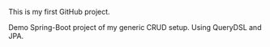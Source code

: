 This is my first GitHub project.

Demo Spring-Boot project of my generic CRUD setup.
Using QueryDSL and JPA.